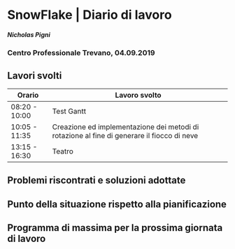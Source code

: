 

# SnowFlake | Diario di lavoro
##### Nicholas Pigni
### Centro Professionale Trevano, 04.09.2019

## Lavori svolti


|Orario        |Lavoro svolto|
|--------------|---------------------------------------|
|08:20 - 10:00 |Test Gantt|
|10:05 - 11:35 |Creazione ed implementazione dei metodi di rotazione al fine di generare il fiocco di neve|
|13:15 - 16:30 |Teatro|


##  Problemi riscontrati e soluzioni adottate



##  Punto della situazione rispetto alla pianificazione


## Programma di massima per la prossima giornata di lavoro